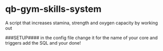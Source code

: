 # qb-gym-skills-system
A script that increases stamina, strength and oxygen capacity by working out

###SETUP####
in the config file change it for the name of your core and triggers
add the SQL and your done!
